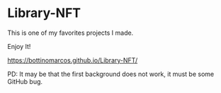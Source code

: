 # Library-NFT
This is one of my favorites projects I made.

Enjoy It!

https://bottinomarcos.github.io/Library-NFT/

PD: It may be that the first background does not work, it must be some GitHub bug.
